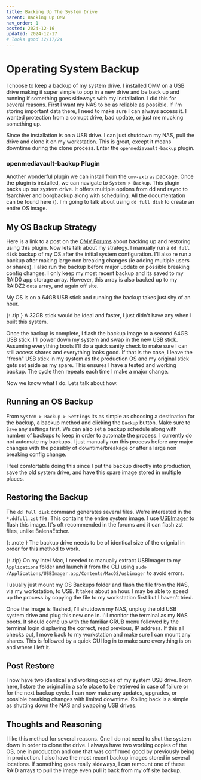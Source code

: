 ```yaml
---
title: Backing Up The System Drive
parent: Backing Up OMV
nav_order: 1
posted: 2024-12-16
updated: 2024-12-17
# looks good 12/17/24
---
```


# Operating System Backup

I choose to keep a backup of my system drive. I installed OMV on a USB drive making it super simple to pop in a new drive and be back up and running if something goes sideways with my installation. I did this for several reasons. First I want my NAS to be as reliable as possible. If I'm storing important data there, I need to make sure I can always access it. I wanted protection from a corrupt drive, bad update, or just me mucking something up.

Since the installation is on a USB drive. I can just shutdown my NAS, pull the drive and clone it on my workstation. This is great, except it means downtime during the clone process. Enter the `openmediavault-backup` plugin.

### openmediavault-backup Plugin

Another wonderful plugin we can install from the `omv-extras` package. Once the plugin is installed, we can navigate to `System > Backup`. This plugin backs up our system drive. It offers multiple options from dd and rsync to fsarchiver and borgbackup along with scheduling. All the documentation can be found here (). I'm going to talk about using `dd full disk` to create an entire OS image.

## My OS Backup Strategy

Here is a link to a post on the [OMV Forums](https://forum.openmediavault.org/index.php?thread/43774-how-to-restore-omv-system-backup-made-with-openmediavault-backup-plugin/) about backing up and restoring using this plugin. Now lets talk about my strategy. I manually run a `dd full disk` backup of my OS after the initial system configuration. I'll also re run a backup after making large non breaking changes (ie adding multiple users or shares). I also run the backup before major update or possible breaking config changes. I only keep my most recent backup and its saved to my RAID0 app storage array. However, this array is also backed up to my RAIDZ2 data array, and again off site.

My OS is on a 64GB USB stick and running the backup takes just shy of an hour.

{: .tip }
A 32GB stick would be ideal and faster, I just didn't have any when I built this system.

Once the backup is complete, I flash the backup image to a second 64GB USB stick. I'll power down my system and swap in the new USB stick. Assuming everything boots I'll do a quick sanity check to make sure I can still access shares and everything looks good. If that is the case, I leave the "fresh" USB stick in my system as the production OS and my original stick gets set aside as my spare. This ensures I have a tested and working backup. The cycle then repeats each time I make a major change.

Now we know what I do. Lets talk about how.


## Running an OS Backup

From `System > Backup > Settings` its as simple as choosing a destination for the backup, a backup method and clicking the `Backup` button. Make sure to `Save` any settings first. We can also set a backup schedule along with number of backups to keep in order to automate the process. I currently do not automate my backups. I just manually run this process before any major changes with the possibly of downtime/breakage or after a large non breaking config change.

I feel comfortable doing this since I put the backup directly into production, save the old system drive, and have this spare image stored in multiple places.

## Restoring the Backup

The `dd full disk` command generates several files. We're interested in the `*.ddfull.zst` file. This contains the entire system image. I use [USBImager](https://bztsrc.gitlab.io/usbimager/) to flash this image. It's oft recommended in the forums and it can flash zst files, unlike BalenaEtcher.

{: .note }
The backup drive needs to be of identical size of the orignial in order for this method to work.

{: .tip}
On my Intel Mac, I needed to manually extract USBImager to my `Applications` folder and launch it from the CLI using `sudo /Applications/USBImager.app/Contents/MacOS/usbimager` to avoid errors.

I usually just mount my OS Backups folder and flash the file from the NAS, via my workstation, to USB. It takes about an hour. I may be able to speed up the process by copying the file to my workstation first but I haven't tried.

Once the image is flashed, I'll shutdown my NAS, unplug the old USB system drive and plug this new one in. I'll monitor the terminal as my NAS boots. It should come up with the familiar GRUB menu followed by the terminal login displaying the correct, read previous, IP address. If this all checks out, I move back to my workstation and make sure I can mount any shares. This is followed by a quick GUI log in to make sure everything is on and where I left it.

## Post Restore

I now have two identical and working copies of my system USB drive. From here, I store the original in a safe place to be retrieved in case of failure or for the next backup cycle. I can now make any updates, upgrades, or possible breaking changes with limited downtime. Rolling back is a simple as shutting down the NAS and swapping USB drives.

## Thoughts and Reasoning

I like this method for several reasons. One I do not need to shut the system down in order to clone the drive. I always have two working copies of the OS, one in production and one that was confirmed good by previously being in production. I also have the most recent backup images stored in several locations. If something goes really sideways, I can remount one of these RAID arrays to pull the image even pull it back from my off site backup. 


